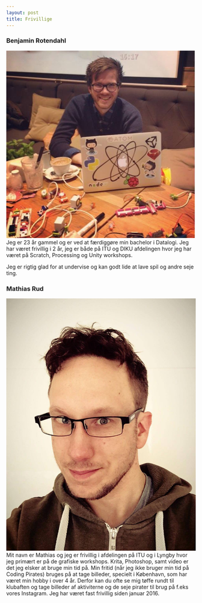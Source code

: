 ```yaml
---
layout: post
title: Frivillige
---
```


### Benjamin Rotendahl
<a href="/images/frivillige/benjamin_rotendahl.jpg">
<img src="/images/frivillige/benjamin_rotendahl.jpg" class="frivillig" />
</a>
Jeg er 23 år gammel og er ved at færdiggøre min bachelor i Datalogi.
Jeg har været frivillig i 2 år, jeg er både på ITU og DIKU afdelingen hvor
jeg har været på Scratch, Processing og Unity workshops.

Jeg er rigtig glad for at undervise og kan godt lide at lave spil og andre seje
ting.

### Mathias Rud
<a href="/images/frivillige/mathias.jpg">
<img src="/images/frivillige/mathias.jpg" class="frivillig" />
</a>
Mit navn er Mathias og jeg er frivillig i afdelingen på ITU og i Lyngby hvor jeg
primært er på de grafiske workshops. Krita, Photoshop, samt video er det jeg
elsker at bruge min tid på. Min fritid (når jeg ikke bruger min tid på Coding
Pirates) bruges på at tage billeder, specielt i København, som har været min
hobby i over 4 år. Derfor kan du ofte se mig tøffe rundt til klubaften og tage
billeder af aktiviterne og de seje pirater til brug på f.eks vores Instagram.
Jeg har været fast frivillig siden januar 2016.
